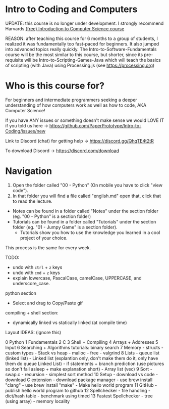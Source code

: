# Intro to Coding and Computers
UPDATE: this course is no longer under development. I strongly recommend Harvards [(free) Introduction to Computer Science course](https://www.edx.org/cs50)

REASON: after teaching this course for 6 months to a group of students, I realized it was fundamentally too fast-paced for beginners. It also jumped into advanced topics really quickly. The Intro-to-Software-Fundamentals course will be the most similar to this course, but shorter, since its pre-requisite will be Intro-to-Scripting-Games-Java which will teach the basics of scripting (with Java) using Processing.js (see https://processing.org)

# Who is this course for?
For beginners and intermediate programmers seeking a deeper understanding of how computers work as well as how to code, AKA Computer Science!

If you have ANY issues or something doesn't make sense we would LOVE IT if you told us here -> https://github.com/PaperPrototype/Intro-to-Coding/issues/new

Link to Discord (chat) for getting help -> https://discord.gg/QhqTE4t2tR

To download Discord -> https://discord.com/download

# Navigation
1. Open the folder called "00 - Python" (On mobile you have to click "view code").
2. In that folder you will find a file called "english.md" open that, click that to read the lecture.

- Notes can be found in a folder called "Notes" under the section folder (eg. "00 - Python" is a section folder)
- Tutorials can be found in a folder called "Tutorials" under the section folder (eg. "01 - Jumpy Game" is a section folder).
    - Tutorials show you how to use the knowledge you learned in a cool project of your choice.

This process is the same for every week.

TODO:
- undo with `ctrl` + `z` keys
- undo with `cmd` + `z` keys
- explain lowercase, PascalCase, camelCase, UPPERCASE, and underscore_case.

python section
- Select and drag to Copy/Paste gif

compiling + shell section:
- dynamically linked vs statically linked (at compile time)


Layout IDEAS: (ignore this)

0 Python
1 Fundamentals
2 C
3 Shell + Compiling
4 Arrays + Addresses
5 Input
6 Searching + Algorithms
	tutorials: binary search
7 Memory
	- structs
	- custom types
	- Stack vs heap
	- malloc
	- free
	- valgrind
8 Lists
	- queue list (linked list)
	- Linked list (explantion only, don't make them do it, only have them do queue Linked List)
	- if statements + branch prediction (use pictures so don't fall asleep + make explanation short)
	- Array list (vec)
9 Sort
	- swap.c
	- recursion
	- simplest sort method
10 Setup
	- download vs code
	- download C extension
	- download package manager
		- use brew install "clang"
		- use brew install "make"
	- Make hello world program
11 GitHub
	- publish hello world program to github
12 Spellchecker
	- file handling
	- dict/hash table
	- benchmark using timed
13 Fastest Spellchecker
	- tree (using array)
	- memory locality
